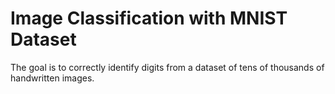 # Image Classification with MNIST Dataset
The goal is to correctly identify digits from a dataset of tens of thousands of handwritten images.
